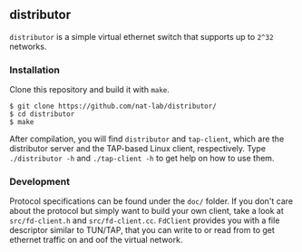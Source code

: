 distributor
---

`distributor` is a simple virtual ethernet switch that supports up to `2^32` networks. 

### Installation

Clone this repository and build it with `make`. 

```
$ git clone https://github.com/nat-lab/distributor/
$ cd distributor
$ make
```

After compilation, you will find `distributor` and `tap-client`, which are the distributor server and the TAP-based Linux client, respectively. Type `./distributor -h` and `./tap-client -h` to get help on how to use them.

### Development

Protocol specifications can be found under the `doc/` folder. If you don't care about the protocol but simply want to build your own client, take a look at `src/fd-client.h` and `src/fd-client.cc`. `FdClient` provides you with a file descriptor similar to TUN/TAP, that you can write to or read from to get ethernet traffic on and oof the virtual network.
